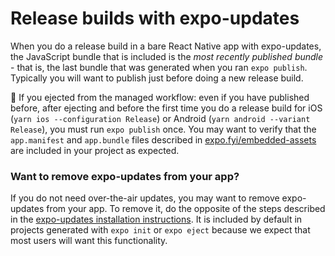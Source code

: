# Release builds with expo-updates

When you do a release build in a bare React Native app with expo-updates, the JavaScript bundle that is included is the *most recently published bundle* - that is, the last bundle that was generated when you ran `expo publish`. Typically you will want to publish just before doing a new release build.

🚨 If you ejected from the managed workflow: even if you have published before, after ejecting and before the first time you do a release build for iOS (`yarn ios --configuration Release`) or Android (`yarn android --variant Release`), you must run `expo publish` once. You may want to verify that the `app.manifest` and `app.bundle` files described in [expo.fyi/embedded-assets](http://expo.fyi/embedded-assets) are included in your project as expected.

### Want to remove expo-updates from your app?

If you do not need over-the-air updates, you may want to remove expo-updates from your app. To remove it, do the opposite of the steps described in the [expo-updates installation instructions](https://github.com/expo/expo/blob/master/packages/expo-updates/README.md). It is included by default in projects generated with `expo init` or `expo eject` because we expect that most users will want this functionality.
